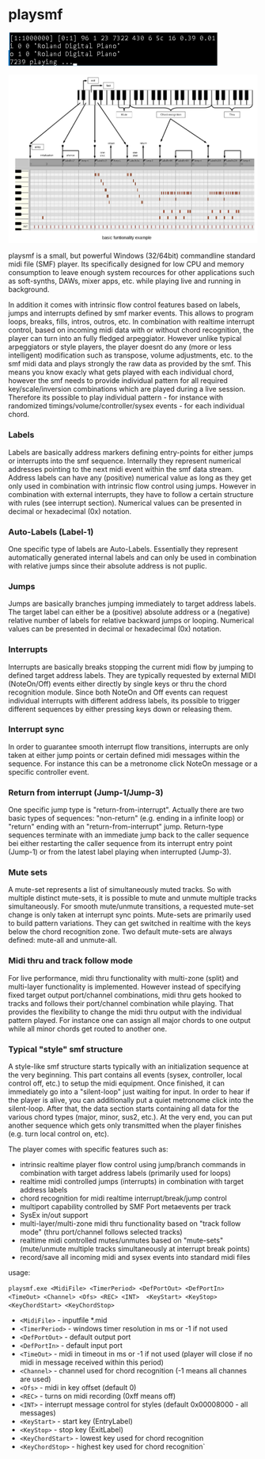 # playsmf

![console screen shot](./img/Img1.png)

![markers and labels](./img/Img4.png)

playsmf is a small, but powerful Windows (32/64bit) commandline standard midi file (SMF) player. Its specifically designed for low CPU and memory consumption to leave enough system recources for other applications such as soft-synths, DAWs, mixer apps, etc. while playing live and running in background.

In addition it comes with intrinsic flow control features based on labels, jumps and interrupts defined by smf marker events. This allows to program loops, breaks, fills, intros, outros, etc. In combination with realtime interrupt control, based on incoming midi data with or without chord recognition, the player can turn into an fully fledged arpeggiator. However unlike typical arpeggiators or style players, the player doesnt do any (more or less intelligent) modification such as transpose, volume adjustments, etc. to the smf midi data and plays strongly the raw data as provided by the smf. This means you know exacly what gets played with each individual chord, however the smf needs to provide individual pattern for all required key/scale/inversion combinations which are played during a live session. Therefore its possible to play individual pattern - for instance with randomized timings/volume/controller/sysex events - for each individual chord.

### Labels
Labels are basically address markers defining entry-points for either jumps or interrupts into the smf sequence. Internally they represent numerical addresses pointing to the next midi event within the smf data stream. Address labels can have any (positive) numerical value as long as they get only used in combination with intrinsic flow control using jumps. However in combination with external interrupts, they have to follow a certain structure with rules (see interrupt section). Numerical values can be presented in decimal or hexadecimal (0x) notation.

### Auto-Labels (Label-1)
One specific type of labels are Auto-Labels. Essentially they represent automatically generated internal labels and can only be used in combination with relative jumps since their absolute address is not puplic.

### Jumps
Jumps are basically branches jumping immediately to target address labels. The target label can either be a (positive) absolute address or a (negative) relative number of labels for relative backward jumps or looping. Numerical values can be presented in decimal or hexadecimal (0x) notation.

### Interrupts
Interrupts are basically breaks stopping the current midi flow by jumping to defined target address labels. They are typically requested by external MIDI (NoteOn/Off) events either directly by single keys or thru the chord recognition module. Since both NoteOn and Off events can request individual interrupts with different address labels, its possible to trigger different sequences by either pressing keys down or releasing them.

### Interrupt sync
In order to guarantee smooth interrupt flow transitions, interrupts are only taken at either jump points or certain defined midi messages within the sequence. For instance this can be a metronome click NoteOn message or a specific controller event.

### Return from interrupt (Jump-1/Jump-3)
One specific jump type is "return-from-interrupt". Actually there are two basic types of sequences: "non-return" (e.g. ending in a infinite loop) or "return" ending with an "return-from-interrupt" jump. Return-type sequences terminate with an immediate jump back to the caller sequence bei either restarting the caller sequence from its interrupt entry point (Jump-1) or from the latest label playing when interrupted (Jump-3).

### Mute sets
A mute-set represents a list of simultaneously muted tracks. So with multiple distinct mute-sets, it is possible to mute and unmute multiple tracks simultaneously. For smooth mute/unmute transitions, a requested mute-set change is only taken at interrupt sync points. Mute-sets are primarily used to build pattern variations. They can get switched in realtime with the keys below the chord recognition zone. Two default mute-sets are always defined: mute-all and unmute-all.

### Midi thru and track follow mode
For live performance, midi thru functionality with multi-zone (split) and multi-layer functionality is implemented. However instead of specifying fixed target output port/channel combinations, midi thru gets hooked to tracks and follows their port/channel combination while playing. That provides the flexibility to change the midi thru output with the individual pattern played. For instance one can assign all major chords to one output while all minor chords get routed to another one.

### Typical "style" smf structure
A style-like smf structure starts typically with an initialization sequence at the very beginning. This part contains all events (sysex, controller, local control off, etc.) to setup the midi equipment. Once finished, it can immediately go into a "silent-loop" just waiting for input. In order to hear if the player is alive, you can additionally put a quiet metronome click into the silent-loop. After that, the data section starts containing all data for the various chord types (major, minor, sus2, etc.). At the very end, you can put another sequence which gets only transmitted when the player finishes (e.g. turn local control on, etc).

The player comes with specific features such as:

- intrinsic realtime player flow control using jump/branch commands in combination with target address labels (primarily used for loops)
- realtime midi controlled jumps (interrupts) in combination with target address labels
- chord recognition for midi realtime interrupt/break/jump control
- multiport capability controlled by SMF Port metaevents per track
- SysEx in/out support
- multi-layer/multi-zone midi thru functionality based on "track follow mode" (thru port/channel follows selected tracks)
- realtime midi controlled mutes/unmutes based on "mute-sets" (mute/unmute multiple tracks simultaneously at interrupt break points)
- record/save all incoming midi and sysex events into standard midi files

usage:

`playsmf.exe <MidiFile> <TimerPeriod> <DefPortOut> <DefPortIn> <TimeOut> <Channel> <Ofs> <REC> <INT>  <KeyStart> <KeyStop>  <KeyChordStart> <KeyChordStop>`

* `<MidiFile>` - inputfile *.mid
* `<TimerPeriod>` - windows timer resolution in ms or -1 if not used
* `<DefPortOut>` - default output port
* `<DefPortIn>` - default input port
* `<TimeOut>` - midi in timeout in ms or -1 if not used (player will close if no midi in message received within this period)
* `<Channel>` - channel used for chord recognition (-1 means all channes are used)
* `<Ofs>` - midi in key offset (default 0)
* `<REC>` - turns on midi recording (0xff means off)
* `<INT>` - interrupt message control for styles (default 0x00008000 - all messages)
* `<KeyStart>` - start key (EntryLabel)
* `<KeyStop>` - stop key (ExitLabel)
* `<KeyChordStart>` - lowest key used for chord recognition
* `<KeyChordStop>` - highest key used for chord recognition`
